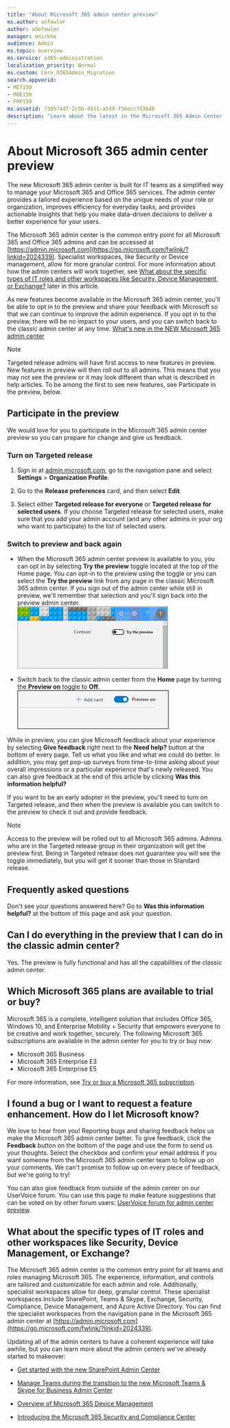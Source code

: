 ```yaml
---
title: "About Microsoft 365 admin center preview"
ms.author: anfowler
author: adefowler
manager: mnirkhe
audience: Admin
ms.topic: overview
ms.service: o365-administration
localization_priority: Normal
ms.custom: Core_O365Admin_Migration
search.appverid:
- MET150
- MOE150
- FRP150
ms.assetid: 739574d7-2c5b-4911-a549-f56ecc7d3b48
description: "Learn about the latest in the Microsoft 365 Admin Center preview."
---
```


# About Microsoft 365 admin center preview

The new Microsoft 365 admin center is built for IT teams as a simplified way to manage your Microsoft 365 and Office 365 services. The admin center provides a tailored experience based on the unique needs of your role or organization, improves efficiency for everyday tasks, and provides actionable insights that help you make data-driven decisions to deliver a better experience for your users.
  
The Microsoft 365 admin center is the common entry point for all Microsoft 365 and Office 365 admins and can be accessed at [https://admin.microsoft.com](https://go.microsoft.com/fwlink/?linkid=2024339). Specialist workspaces, like Security or Device management, allow for more granular control. For more information about how the admin centers will work together, see [What about the specific types of IT roles and other workspaces like Security, Device Management, or Exchange?](#what-about-the-specific-types-of-it-roles-and-other-workspaces-like-security-device-management-or-exchange) later in this article. 
  
As new features become available in the Microsoft 365 admin center, you'll be able to opt in to the preview and share your feedback with Microsoft so that we can continue to improve the admin experience. If you opt in to the preview, there will be no impact to your users, and you can switch back to the classic admin center at any time.
[What's new in the NEW Microsoft 365 admin center](whats-new-in-preview.md)
  
> [!NOTE]
> Targeted release admins will have first access to new features in preview. New features in preview will then roll out to all admins. This means that you may not see the preview or it may look different than what is described in help articles. To be among the first to see new features, see Participate in the preview, below. 
    
## Participate in the preview
We would love for you to participate in the Microsoft 365 admin center preview so you can prepare for change and give us feedback.

### Turn on Targeted release

1. Sign in at [admin.microsoft.com](https://admin.microsoft.com), go to the navigation pane and select **Settings** \> **Organization Profile**.
    
2. Go to the **Release preferences** card, and then select **Edit**. 
    
3.  Select either **Targeted release for everyone** or **Targeted release for selected users**. If you choose Targeted release for selected users, make sure that you add your admin account (and any other admins in your org who want to participate) to the list of selected users.
    
### Switch to preview and back again

- When the Microsoft 365 admin center preview is available to you, you can opt in by selecting **Try the preview** toggle located at the top of the Home page. You can opt-in to the preview using the toggle or you can select the **Try the preview** link from any page in the classic Microsoft 365 admin center. If you sign out of the admin center while still in preview, we'll remember that selection and you'll sign back into the preview admin center. <br/>![Try Preview toggle from the classic admin center.](media/fa656a85-bd6f-4559-ab36-cdbf14e65a32.png)
  
- Switch back to the classic admin center from the **Home** page by turning the **Preview on** toggle to **Off**. <br/>![Screen capture: The Preview toggle from the Home page in Microsoft 365 Admin Center preview.](media/2f76101d-37bb-4bcf-8cba-a143e880cf94.png)

While in preview, you can give Microsoft feedback about your experience by selecting **Give feedback** right next to the **Need help?** button at the bottom of every page. Tell us what you like and what we could do better. In addition, you may get pop-up surveys from time-to-time asking about your overall impressions or a particular experience that's newly released. You can also give feedback at the end of this article by clicking **Was this information helpful?**
  
If you want to be an early adopter in the preview, you'll need to turn on Targeted release, and then when the preview is available you can switch to the preview to check it out and provide feedback.
  
> [!NOTE]
> Access to the preview will be rolled out to all Microsoft 365 admins. Admins who are in the Targeted release group in their organization will get the preview first. Being in Targeted release does not guarantee you will see the toggle immediately, but you will get it sooner than those in Standard release. 
  

   
## Frequently asked questions

Don't see your questions answered here? Go to **Was this information helpful?** at the bottom of this page and ask your question. 
  
## Can I do everything in the preview that I can do in the classic admin center?

Yes. The preview is fully functional and has all the capabilities of the classic admin center.
  
## Which Microsoft 365 plans are available to trial or buy?

Microsoft 365 is a complete, intelligent solution that includes Office 365, Windows 10, and Enterprise Mobility + Security that empowers everyone to be creative and work together, securely. The following Microsoft 365 subscriptions are available in the admin center for you to try or buy now:
  
- Microsoft 365 Business
- Microsoft 365 Enterprise E3
- Microsoft 365 Enterprise E5
    
For more information, see [Try or buy a Microsoft 365 subscription](try-or-buy-microsoft-365.md).
  
## I found a bug or I want to request a feature enhancement. How do I let Microsoft know?

We love to hear from you! Reporting bugs and sharing feedback helps us make the Microsoft 365 admin center better. To give feedback, click the **Feedback** button on the bottom of the page and use the form to send us your thoughts. Select the checkbox and confirm your email address if you want someone from the Microsoft 365 admin center team to follow up on your comments. We can't promise to follow up on every piece of feedback, but we're going to try! 
  
You can also give feedback from outside of the admin center on our UserVoice forum. You can use this page to make feature suggestions that can be voted on by other forum users: [UserVoice forum for admin center preview](https://go.microsoft.com/fwlink/?linkid=2024994).
  
## What about the specific types of IT roles and other workspaces like Security, Device Management, or Exchange?

The Microsoft 365 admin center is the common entry point for all teams and roles managing Microsoft 365. The experience, information, and controls are tailored and customizable for each admin and role. Additionally, specialist workspaces allow for deep, granular control. These specialist workspaces include SharePoint, Teams &amp; Skype, Exchange, Security, Compliance, Device Management, and Azure Active Directory. You can find the specialist workspaces from the navigation pane in the Microsoft 365 admin center at [https://admin.microsoft.com](https://go.microsoft.com/fwlink/?linkid=2024339).
  
Updating all of the admin centers to have a coherent experience will take awhile, but you can learn more about the admin centers we've already started to makeover:
  
- [Get started with the new SharePoint Admin Center](https://go.microsoft.com/fwlink/?linkid=2024186)
    
- [Manage Teams during the transition to the new Microsoft Teams &amp; Skype for Business Admin Center](https://go.microsoft.com/fwlink/?linkid=2024308)
    
- [Overview of Microsoft 365 Device Management](https://go.microsoft.com/fwlink/?linkid=2006262)
    
- [Introducing the Microsoft 365 Security and Compliance Center](https://go.microsoft.com/fwlink/?linkid=2025413)
    

